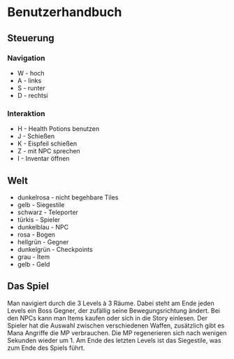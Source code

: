 <h1>Benutzerhandbuch</h1>

<h2>Steuerung</h2>

<h3>Navigation</h3>
<ul>
<li>W - hoch</li>
<li>A - links</li>
<li>S - runter</li>
<li>D - rechtsi</li>
</ul>

<h3>Interaktion</h3>
<ul>
<li>H - Health Potions benutzen</li>
<li>J - Schießen</li>
<li>K - Eispfeil schießen</li>
<li>Z - mit NPC sprechen</li>
<li>I - Inventar öffnen</li>
</ul>

<h2>Welt</h2>
<ul>
<li>dunkelrosa - nicht begehbare Tiles</li>
<li>gelb - Siegestile</li>
<li>schwarz - Teleporter</li>
<li>türkis - Spieler</li>
<li>dunkelblau - NPC</li>
<li>rosa - Bogen</li>
<li>hellgrün - Gegner</li>
<li>dunkelgrün - Checkpoints</li>
<li>grau - Item</li>
<li>gelb - Geld</li>
</ul>

<h2>Das Spiel</h2>

<p>Man navigiert durch die 3 Levels à 3 Räume. Dabei steht am Ende jeden Levels ein Boss Gegner, der zufällig seine Bewegungsrichtung ändert.
Bei den NPCs kann man Items kaufen oder sich in die Story einlesen.
Der Spieler hat die Auswahl zwischen verschiedenen Waffen, zusätzlich gibt es Mana Angriffe die MP verbrauchen.
Die MP regenerieren sich nach wenigen Sekunden wieder um 1.
Am Ende des letzten Levels ist das Siegestile, was zum Ende des Spiels führt.
</p>